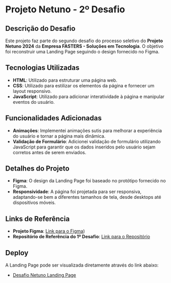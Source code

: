 # Projeto Netuno - 2º Desafio

## Descrição do Desafio

Este projeto faz parte do segundo desafio do processo seletivo do **Projeto Netuno 2024** da **Empresa FASTERS - Soluções em Tecnologia**. O objetivo foi reconstruir uma Landing Page seguindo o design fornecido no Figma.

## Tecnologias Utilizadas

- **HTML**: Utilizado para estruturar uma página web.
- **CSS**: Utilizado para estilizar os elementos da página e fornecer um layout responsivo.
- **JavaScript**: Utilizado para adicionar interatividade à página e manipular eventos do usuário.

## Funcionalidades Adicionadas

- **Animações**: Implementei animações sutis para melhorar a experiência do usuário e tornar a página mais dinâmica.
- **Validação de Formulário**: Adicionei validação de formulário utilizando JavaScript para garantir que os dados inseridos pelo usuário sejam corretos antes de serem enviados.

## Detalhes do Projeto

- **Figma**: O design da Landing Page foi baseado no protótipo fornecido no Figma.
- **Responsividade**: A página foi projetada para ser responsiva, adaptando-se bem a diferentes tamanhos de tela, desde desktops até dispositivos móveis.

## Links de Referência

- **Projeto Figma**: [Link para o Figma](ttps://www.figma.com/design/KSvagRbLWbdzMSC6HyPTNL/Netuno-LP?node-id=1-2&t=WjIyu0nthu1hEeIY-0))
- **Repositório de Referência do 1º Desafio**: [Link para o Repositório](https://lucasribeiro27.github.io/Projeto_Netuno_Junho/)

## Deploy

A Landing Page pode ser visualizada diretamente através do link abaixo:

- [Desafio Netuno Landing Page](https://lucasribeiro27.github.io/desafio-netuno-page-jun/)
